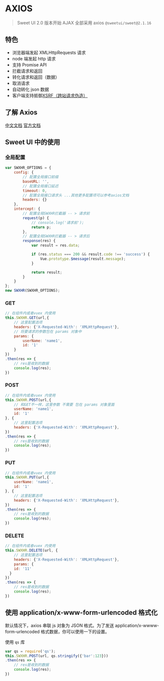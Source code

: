 # AXIOS

> Sweet UI 2.0 版本开始 AJAX 全部采用 axios
> `@sweetui/sweet@2.1.16`

## 特色

* 浏览器端发起 XMLHttpRequests 请求
* node 端发起 http 请求
* 支持 Promise API
* 拦截请求和返回
* 转化请求和返回（数据）
* 取消请求
* 自动转化 json 数据
* 客户端支持抵御[XSRF（跨站请求伪造）](https://baike.baidu.com/item/CSRF/2735433?fr=aladdin)

## 了解 Axios

[中文文档](https://segmentfault.com/a/1190000008470355#articleHeader5)
[官方文档](https://github.com/axios/axios)

## Sweet UI 中的使用

### 全局配置

```javascript
var SWXHR_OPTIONS = {
    config: {
        // 配置全局接口前缀
        baseURL: '',
        // 配置全局接口延迟
        timeout: 0,
        // 配置全局接口请求头 ...其他更多配置项可以参考axios文档
        headers: {}
    },
    intercept: {
        // 配置全局SWXHR拦截器 -- > 请求前
        request(p) {
            // console.log('请求前');
            return p;
        },
        // 配置全局SWXHR拦截器 -- > 请求后
        response(res) {
            var result = res.data;

            if (res.status === 200 && result.code !== 'success') {
                Vue.prototype.$message(result.message);
            }

            return result;
        }
    }
};
new SWXHR(SWXHR_OPTIONS);
```

### GET

```javascript
// 在组件内或者vuex 内使用
this.SWXHR.GET(url,{
	// 这里配置选项
	headers: {'X-Requested-With': 'XMLHttpRequest'},
    // 将要请求的参数包在 params 对象中
    params: {
        userName: 'name1',
        id: '1'
    }
})
.then(res => {
    // res是收到的数据
    console.log(res);
})
```

### POST

```javascript
// 在组件内或者vuex 内使用
this.SWXHR.POST(url,{
    // 和GET不一样，这里参数 不需要 包在 params 对象里面
    userName: 'name1',
    id: '1'
}, {
	// 这里配置选项
  	headers: {'X-Requested-With': 'XMLHttpRequest'},
})
.then(res => {
    // res是收到的数据
    console.log(res);
})
```

### PUT

```javascript
// 在组件内或者vuex 内使用
this.SWXHR.PUT(url,{
    userName: 'name1',
    id: '1'
}, {
	// 这里配置选项
  	headers: {'X-Requested-With': 'XMLHttpRequest'},
})
.then(res => {
    // res是收到的数据
    console.log(res);
})
```


### DELETE

```javascript
// 在组件内或者vuex 内使用
this.SWXHR.DELETE(url, {
	// 这里配置选项
  	headers: {'X-Requested-With': 'XMLHttpRequest'},
	params: {
    id: '11'
  }
})
.then(res => {
    // res是收到的数据
    console.log(res);
})
```


## 使用 application/x-www-form-urlencoded 格式化

默认情况下，axios 串联 js 对象为 JSON 格式。为了发送 application/x-wwww-form-urlencoded 格式数据，你可以使用一下的设置。

使用 `qs` 库

```javascript
var qs = require('qs');
this.SWXHR.POST(url, qs.stringify({'bar':123}))
.then(res => {
    // res是收到的数据
    console.log(res);
})
```


